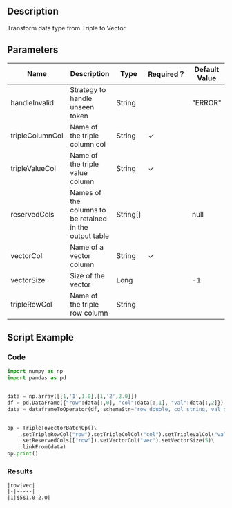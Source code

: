 ## Description
Transform data type from Triple to Vector.

## Parameters
| Name | Description | Type | Required？ | Default Value |
| --- | --- | --- | --- | --- |
| handleInvalid | Strategy to handle unseen token | String |  | "ERROR" |
| tripleColumnCol | Name of the triple column col | String | ✓ |  |
| tripleValueCol | Name of the triple value column | String | ✓ |  |
| reservedCols | Names of the columns to be retained in the output table | String[] |  | null |
| vectorCol | Name of a vector column | String | ✓ |  |
| vectorSize | Size of the vector | Long |  | -1 |
| tripleRowCol | Name of the triple row column | String |  |  |

## Script Example
### Code
```python
import numpy as np
import pandas as pd


data = np.array([[1,'1',1.0],[1,'2',2.0]])
df = pd.DataFrame({"row":data[:,0], "col":data[:,1], "val":data[:,2]})
data = dataframeToOperator(df, schemaStr="row double, col string, val double",op_type="batch")


op = TripleToVectorBatchOp()\
    .setTripleRowCol("row").setTripleColCol("col").setTripleValCol("val")\
    .setReservedCols(["row"]).setVectorCol("vec").setVectorSize(5)\
    .linkFrom(data)
op.print()
```

### Results
    
    |row|vec|
    |-|-----|
    |1|$5$1.0 2.0|
    
